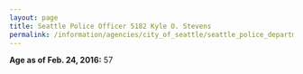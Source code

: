 ```yaml
---
layout: page
title: Seattle Police Officer 5182 Kyle O. Stevens
permalink: /information/agencies/city_of_seattle/seattle_police_department/copbook/5182/
---
```


**Age as of Feb. 24, 2016:** 57
